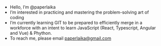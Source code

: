 -  Hello, I’m @paperlaika
-  I’m interested in practicing and mastering the problem-solving art of coding
-  I’m currently learning GIT to be prepared to efficiently merge in a workforce with an intent to learn JavaScript (React, Typescript, Angular and Vue) & Phython.
-  To reach me, please email paperlaika@gmail.com
